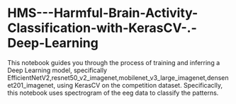 # HMS---Harmful-Brain-Activity-Classification-with-KerasCV-.-Deep-Learning
This notebook guides you through the process of training and inferring a Deep Learning model, specifically EfficientNetV2,resnet50_v2_imagenet,mobilenet_v3_large_imagenet,densenet201_imagenet, using KerasCV on the competition dataset. Specificaclly, this notebook uses spectrogram of the eeg data to classify the patterns.
